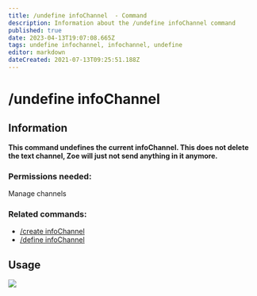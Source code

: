 ```yaml
---
title: /undefine infoChannel  - Command
description: Information about the /undefine infoChannel command
published: true
date: 2023-04-13T19:07:08.665Z
tags: undefine infochannel, infochannel, undefine
editor: markdown
dateCreated: 2021-07-13T09:25:51.188Z
---
```


# /undefine infoChannel

## Information

**This command undefines the current infoChannel. This does not delete the text channel, Zoe will just not send anything in it anymore.**

### Permissions needed: 

Manage channels 

### Related commands:

-   [/create infoChannel](/en/commands/create/infoChannel/)
-   [/define infoChannel](/en/commands/define/infoChannel/)

## Usage

![](/new_undefine_infochannel.gif)